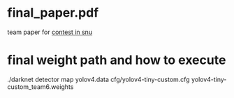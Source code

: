 # final_paper.pdf

team paper for [contest in snu](https://ssai.snu.ac.kr/ko/board/event/view/149)


# final weight path and how to execute

./darknet detector map yolov4.data cfg/yolov4-tiny-custom.cfg yolov4-tiny-custom_team6.weights
